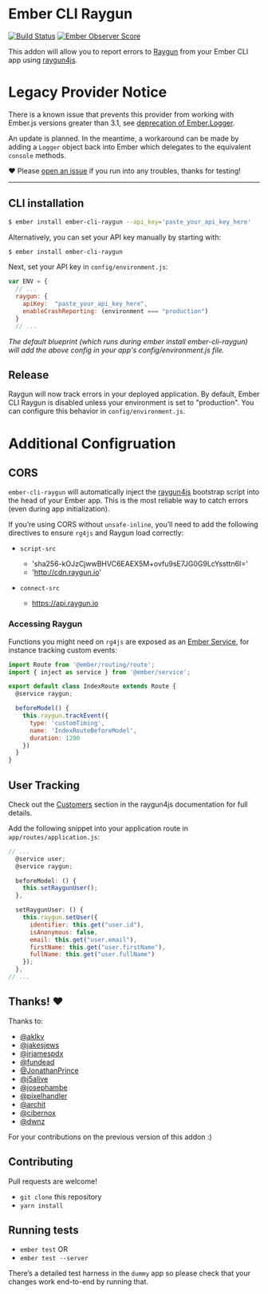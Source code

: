 # Ember CLI Raygun
[![Build Status](https://travis-ci.org/MindscapeHQ/ember-cli-raygun.svg?branch=master)](https://travis-ci.org/MindscapeHQ/ember-cli-raygun)
[![Ember Observer Score](http://emberobserver.com/badges/ember-cli-raygun.svg)](http://emberobserver.com/addons/ember-cli-raygun)

This addon will allow you to report errors to [Raygun](https://raygun.com) from your Ember CLI app using [raygun4js](https://github.com/MindscapeHQ/raygun4js).

# Legacy Provider Notice

There is a known issue that prevents this provider from working with Ember.js versions greater than 3.1, see [deprecation of Ember.Logger](https://rfcs.emberjs.com/id/0297-deprecate-ember-logger).

An update is planned. In the meantime, a workaround can be made by adding a `Logger` object back into Ember which delegates to the equivalent `console` methods.

:heart: Please [open an issue](https://github.com/MindscapeHQ/ember-cli-raygun/issues/new) if you run into any troubles, thanks for testing!

---

## CLI installation

```bash
$ ember install ember-cli-raygun --api_key='paste_your_api_key_here'
```

Alternatively, you can set your API key manually by starting with:

```bash
$ ember install ember-cli-raygun
```

Next, set your API key in `config/environment.js`:

```js
var ENV = {
  // ...
  raygun: {
    apiKey:  "paste_your_api_key_here",
    enableCrashReporting: (environment === "production")
  }
  // ...
```

*The default blueprint (which runs during ember install ember-cli-raygun) will add the above config in your app's config/environment.js file.*

## Release

Raygun will now track errors in your deployed application. By default, Ember CLI Raygun is disabled unless your environment is set to "production". You can configure this behavior in `config/environment.js`.

# Additional Configruation

## CORS

`ember-cli-raygun` will automatically inject the [raygun4js](https://github.com/MindscapeHQ/raygun4js) bootstrap script into the head of your Ember app. This is the most reliable way to catch errors (even during app initialization).

If you’re using CORS without `unsafe-inline`, you’ll need to add the following directives to ensure `rg4js` and Raygun load correctly:

* `script-src`
  - 'sha256-kOJzCjwwBHVC6EAEX5M+ovfu9sE7JG0G9LcYssttn6I='
  - 'http://cdn.raygun.io'

* `connect-src`
  - https://api.raygun.io

### Accessing Raygun

Functions you might need on `rg4js` are exposed as an [Ember Service](https://guides.emberjs.com/release/tutorial/part-2/service-injection/), for instance tracking custom events:

```js
import Route from '@ember/routing/route';
import { inject as service } from '@ember/service';

export default class IndexRoute extends Route {
  @service raygun;

  beforeModel() {
    this.raygun.trackEvent({
      type: 'customTiming',
      name: 'IndexRouteBeforeModel',
      duration: 1200
    })
  }
}
```

## User Tracking

Check out the [Customers](https://github.com/MindscapeHQ/raygun4js#customers) section in the raygun4js documentation for full details.

Add the following snippet into your application route in `app/routes/application.js`:

```js
// ...
  @service user;
  @service raygun;

  beforeModel: () {
    this.setRaygunUser();
  },

  setRaygunUser: () {
    this.raygun.setUser({
      identifier: this.get("user.id"),
      isAnonymous: false,
      email: this.get("user.email"),
      firstName: this.get("user.firstName"),
      fullName: this.get("user.fullName")
    });    
  },
// ...
```

## Thanks! :heart:

Thanks to:

  * [@aklkv](https://github.com/aklkv)
  * [@jakesjews](https://github.com/jakesjews)
  * [@jrjamespdx](https://github.com/jrjamespdx)
  * [@fundead](https://github.com/fundead)
  * [@JonathanPrince](https://github.com/JonathanPrince)
  * [@j5alive](https://github.com/j5alive)
  * [@josephambe](https://github.com/josephambe)
  * [@pixelhandler](https://github.com/pixelhandler)
  * [@archit](https://github.com/archit)
  * [@cibernox](https://github.com/cibernox)
  * [@dwnz](https://github.com/dwnz)

For your contributions on the previous version of this addon :) 

## Contributing

Pull requests are welcome!

* `git clone` this repository
* `yarn install`

## Running tests

* `ember test` OR
* `ember test --server`

There’s a detailed test harness in the `dummy` app so please check that your changes work end-to-end by running that.
